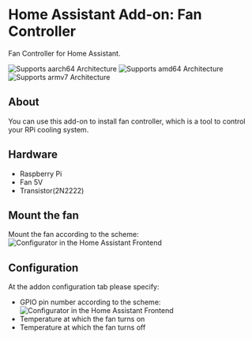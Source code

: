 # Home Assistant Add-on: Fan Controller

Fan Controller for Home Assistant.

![Supports aarch64 Architecture][aarch64-shield] ![Supports amd64 Architecture][amd64-shield] ![Supports armv7 Architecture][armv7-shield]

## About

You can use this add-on to install fan controller, which is a tool to control your RPi cooling system.


[aarch64-shield]: https://img.shields.io/badge/aarch64-yes-green.svg
[amd64-shield]: https://img.shields.io/badge/amd64-yes-green.svg
[armv7-shield]: https://img.shields.io/badge/armv7-yes-green.svg


## Hardware

* Raspberry Pi
* Fan 5V
* Transistor(2N2222)

## Mount the fan
Mount the fan according to the scheme: 
![Configurator in the Home Assistant Frontend][screenshot1]


## Configuration
At the addon configuration tab please specify:
* GPIO pin number according to the scheme:
![Configurator in the Home Assistant Frontend][screenshot3]
* Temperature at which the fan turns on
* Temperature at which the fan turns off

[screenshot1]: https://github.com/nokunev/FanCotroller/raw/master/images/raspberry_pi_fan_controller_schematic.png
[screenshot3]: https://github.com/nokunev/FanCotroller/raw/master/images/GPIO_Pinout_Diagram.png



